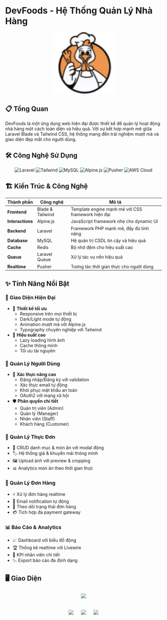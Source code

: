# DevFoods - Hệ Thống Quản Lý Nhà Hàng

<p align="center">
  <img src="public/images/logo.png" alt="DevFoods Logo" width="200"/>
</p>

## 📋 Tổng Quan

DevFoods là một ứng dụng web hiện đại được thiết kế để quản lý hoạt động nhà hàng một cách toàn diện và hiệu quả. 
Với sự kết hợp mạnh mẽ giữa Laravel Blade và Tailwind CSS, hệ thống mang đến trải nghiệm mượt mà và giao diện đẹp mắt cho người dùng.

## 🛠️ Công Nghệ Sử Dụng
<p align="center">
  <img src="https://img.shields.io/badge/Laravel-FF2D20?style=for-the-badge&logo=laravel&logoColor=white" alt="Laravel"/>
  <img src="https://img.shields.io/badge/Tailwind_CSS-38B2AC?style=for-the-badge&logo=tailwind-css&logoColor=white" alt="Tailwind"/>
  <img src="https://img.shields.io/badge/MySQL-005C84?style=for-the-badge&logo=mysql&logoColor=white" alt="MySQL"/>
  <img src="https://img.shields.io/badge/Alpine.js-8BC0D0?style=for-the-badge&logo=alpine.js&logoColor=black" alt="Alpine.js"/>
  <img src="https://img.shields.io/badge/Pusher-FF691E?style=for-the-badge&logo=pusher&logoColor=white" alt="Pusher"/>
  <img src="https://img.shields.io/badge/Amazon_Cloud-232F3E?style=for-the-badge&logo=amazon-aws&logoColor=white" alt="AWS Cloud"/>

</p>

## 🏗️ Kiến Trúc & Công Nghệ

| Thành phần | Công nghệ | Mô tả |
|------------|-----------|--------|
| **Frontend** | Blade & Tailwind | Template engine mạnh mẽ với CSS framework hiện đại |
| **Interactions** | Alpine.js | JavaScript framework nhẹ cho dynamic UI |
| **Backend** | Laravel | Framework PHP mạnh mẽ, đầy đủ tính năng |
| **Database** | MySQL | Hệ quản trị CSDL tin cậy và hiệu quả |
| **Cache** | Redis | Bộ nhớ đệm cho hiệu suất cao |
| **Queue** | Laravel Queue | Xử lý tác vụ nền hiệu quả |
| **Realtime** | Pusher | Tương tác thời gian thực cho người dùng |

## ✨ Tính Năng Nổi Bật

### 💫 Giao Diện Hiện Đại
- 🎨 **Thiết kế tối ưu**
  - Responsive trên mọi thiết bị
  - Dark/Light mode tự động
  - Animation mượt mà với Alpine.js
  - Typography chuyên nghiệp với Tailwind
- 🚀 **Hiệu suất cao**
  - Lazy loading hình ảnh
  - Cache thông minh
  - Tối ưu tài nguyên

### 👥 Quản Lý Người Dùng
- 🔐 **Xác thực nâng cao**
  - Đăng nhập/Đăng ký với validation
  - Xác thực email tự động
  - Khôi phục mật khẩu an toàn
  - OAuth2 với mạng xã hội
- 🛡️ **Phân quyền chi tiết**
  - Quản trị viên (Admin)
  - Quản lý (Manager)
  - Nhân viên (Staff)
  - Khách hàng (Customer)

### 🍕 Quản Lý Thực Đơn
- 📝 CRUD danh mục & món ăn với modal động
- 🏷️ Hệ thống giá & khuyến mãi thông minh
- 🖼️ Upload ảnh với preview & cropping
- 📊 Analytics món ăn theo thời gian thực

### 🛒 Quản Lý Đơn Hàng
- ⚡ Xử lý đơn hàng realtime
- 📨 Email notification tự động
- 🔄 Theo dõi trạng thái đơn hàng
- 💳 Tích hợp đa payment gateway

### 📊 Báo Cáo & Analytics
- 📈 Dashboard với biểu đồ động
- 🏆 Thống kê realtime với Livewire
- 👥 KPI nhân viên chi tiết
- 📉 Export báo cáo đa định dạng

## 🖥️ Giao Diện

<p align="center">
  <img src="public/images/dashboard.png" width="600" style="margin: 10px" />
</p>

<p align="center">
  <img src="public/images/orders.png" width="290" style="margin: 10px" />
  <img src="public/images/menu.png" width="290" style="margin: 10px" />
  <img src="public/images/analytics.png" width="290" style="margin: 10px" />
</p>
